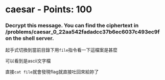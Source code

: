  
# caesar - Points: 100

### Decrypt this message. You can find the ciphertext in /problems/caesar_0_22aa542fadadcc37b6ec6037c493ec9f on the shell server.


起手式切換到當前目錄下用`file`指令看一下這檔案是甚麼

可以看到是ascii文字檔

直接`cat file`就會發現flag就直接吐回來給妳了

